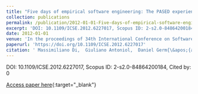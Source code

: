 ```yaml
---
title: "Five days of empirical software engineering: The PASED experience"
collection: publications
permalink: /publication/2012-01-01-Five-days-of-empirical-software-engineering-The-PASED-experience
excerpt: 'DOI: 10.1109/ICSE.2012.6227017, Scopus ID: 2-s2.0-84864200184, Cited by: 0'
date: 2012-01-01
venue: 'In the proceedings of 34th International Conference on Software Engineering, ICSE 2012, June 2-9, 2012, Zurich, Switzerland'
paperurl: 'https://doi.org/10.1109/ICSE.2012.6227017'
citation: ' Massimiliano Di,  Giuliano Antoniol,  Daniel Germ{\&apos;{a}}n,  Yann{-}Ga{\&quot;{e}}l Gu{\&apos;{e}}h{\&apos;{e}}neuc,  Bram Adams, &quot;Five days of empirical software engineering: The PASED experience.&quot; In the proceedings of 34th International Conference on Software Engineering, ICSE 2012, June 2-9, 2012, Zurich, Switzerland, 2012.'
---
```

DOI: 10.1109/ICSE.2012.6227017, Scopus ID: 2-s2.0-84864200184, Cited by: 0

[Access paper here](https://doi.org/10.1109/ICSE.2012.6227017){:target="_blank"}
